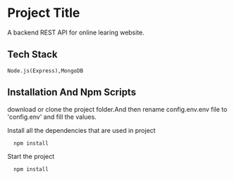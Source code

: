 # Project Title

A backend REST API for online learing website.

## Tech Stack

    Node.js(Express),MongoDB

## Installation And Npm Scripts

download or clone the project folder.And then rename config.env.env file to 'config.env' and fill the values.

Install all the dependencies that are used in project

```bash
  npm install
```

Start the project

```bash
  npm install
```
